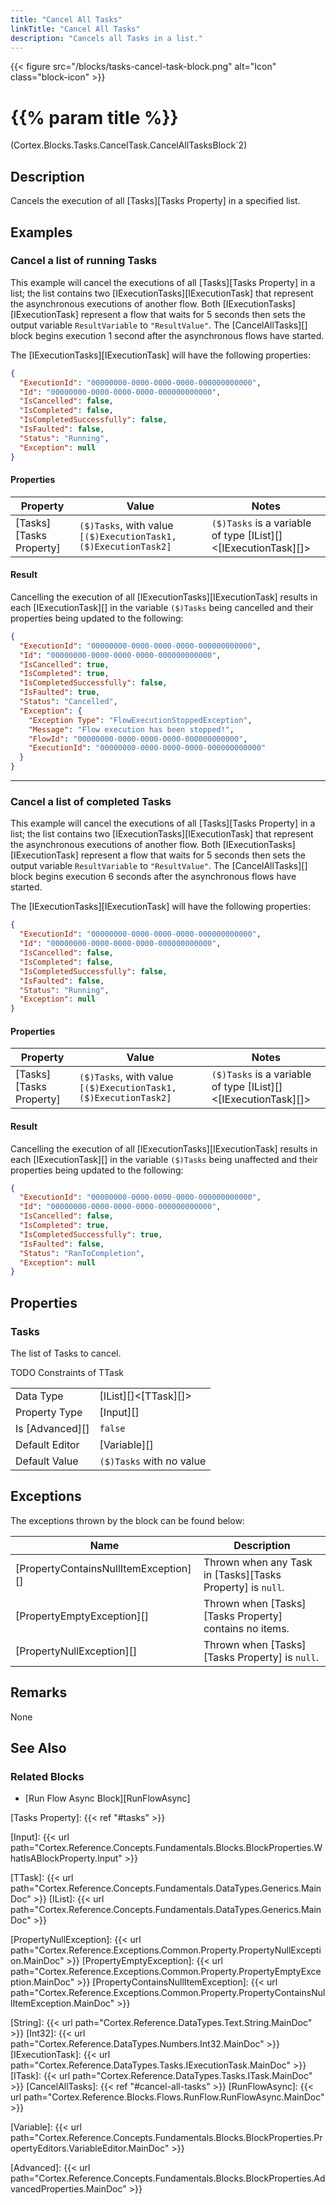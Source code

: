 ```yaml
---
title: "Cancel All Tasks"
linkTitle: "Cancel All Tasks"
description: "Cancels all Tasks in a list."
---
```


{{< figure src="/blocks/tasks-cancel-task-block.png" alt="Icon" class="block-icon" >}}

# {{% param title %}}

<p class="namespace">(Cortex.Blocks.Tasks.CancelTask.CancelAllTasksBlock`2)</p>

## Description

Cancels the execution of all [Tasks][Tasks Property] in a specified list.

## Examples

### Cancel a list of running Tasks

This example will cancel the executions of all [Tasks][Tasks Property] in a list; the list contains two [IExecutionTasks][IExecutionTask] that represent the asynchronous executions of another flow. Both [IExecutionTasks][IExecutionTask] represent a flow that waits for 5 seconds then sets the output variable `ResultVariable` to `"ResultValue"`. The [CancelAllTasks][] block begins execution 1 second after the asynchronous flows have started.

The [IExecutionTasks][IExecutionTask] will have the following properties:

```json
{
  "ExecutionId": "00000000-0000-0000-0000-000000000000",
  "Id": "00000000-0000-0000-0000-000000000000",
  "IsCancelled": false,
  "IsCompleted": false,
  "IsCompletedSuccessfully": false,
  "IsFaulted": false,
  "Status": "Running",
  "Exception": null
}
```

#### Properties

| Property           | Value                     | Notes                                    |
|--------------------|---------------------------|------------------------------------------|
| [Tasks][Tasks Property] | `($)Tasks`, with value `[($)ExecutionTask1, ($)ExecutionTask2]` | `($)Tasks` is a variable of type [IList][]&lt;[IExecutionTask][]&gt; |

#### Result

Cancelling the execution of all [IExecutionTasks][IExecutionTask] results in each [IExecutionTask][] in the variable `($)Tasks` being cancelled and their properties being updated to the following:

```json
{
  "ExecutionId": "00000000-0000-0000-0000-000000000000",
  "Id": "00000000-0000-0000-0000-000000000000",
  "IsCancelled": true,
  "IsCompleted": true,
  "IsCompletedSuccessfully": false,
  "IsFaulted": true,
  "Status": "Cancelled",
  "Exception": {
    "Exception Type": "FlowExecutionStoppedException",
    "Message": "Flow execution has been stopped!",
    "FlowId": "00000000-0000-0000-0000-000000000000",
    "ExecutionId": "00000000-0000-0000-0000-000000000000"
  }
}
```

***

### Cancel a list of completed Tasks

This example will cancel the executions of all [Tasks][Tasks Property] in a list; the list contains two [IExecutionTasks][IExecutionTask] that represent the asynchronous executions of another flow. Both [IExecutionTasks][IExecutionTask] represent a flow that waits for 5 seconds then sets the output variable `ResultVariable` to `"ResultValue"`. The [CancelAllTasks][] block begins execution 6 seconds after the asynchronous flows have started.

The [IExecutionTasks][IExecutionTask] will have the following properties:

```json
{
  "ExecutionId": "00000000-0000-0000-0000-000000000000",
  "Id": "00000000-0000-0000-0000-000000000000",
  "IsCancelled": false,
  "IsCompleted": false,
  "IsCompletedSuccessfully": false,
  "IsFaulted": false,
  "Status": "Running",
  "Exception": null
}
```

#### Properties

| Property           | Value                     | Notes                                    |
|--------------------|---------------------------|------------------------------------------|
| [Tasks][Tasks Property] | `($)Tasks`, with value `[($)ExecutionTask1, ($)ExecutionTask2]` | `($)Tasks` is a variable of type [IList][]&lt;[IExecutionTask][]&gt; |

#### Result

Cancelling the execution of all [IExecutionTasks][IExecutionTask] results in each [IExecutionTask][] in the variable `($)Tasks` being unaffected and their properties being updated to the following:

```json
{
  "ExecutionId": "00000000-0000-0000-0000-000000000000",
  "Id": "00000000-0000-0000-0000-000000000000",
  "IsCancelled": false,
  "IsCompleted": true,
  "IsCompletedSuccessfully": true,
  "IsFaulted": false,
  "Status": "RanToCompletion",
  "Exception": null
}
```

## Properties

### Tasks

The list of Tasks to cancel.

TODO Constraints of TTask

| | |
|--------------------|---------------------------|
| Data Type | [IList][]&lt;[TTask][]&gt; |
| Property Type | [Input][] |
| Is [Advanced][] | `false` |
| Default Editor | [Variable][] |
| Default Value | `($)Tasks` with no value |

## Exceptions

The exceptions thrown by the block can be found below:

| Name     | Description |
|----------|----------|
| [PropertyContainsNullItemException][] | Thrown when any Task in [Tasks][Tasks Property] is `null`.|
| [PropertyEmptyException][] | Thrown when [Tasks][Tasks Property] contains no items.|
| [PropertyNullException][] | Thrown when [Tasks][Tasks Property] is `null`.|

## Remarks

None

## See Also

### Related Blocks

* [Run Flow Async Block][RunFlowAsync]

[Tasks Property]: {{< ref "#tasks" >}}

[Input]: {{< url path="Cortex.Reference.Concepts.Fundamentals.Blocks.BlockProperties.WhatIsABlockProperty.Input" >}}

[TTask]: {{< url path="Cortex.Reference.Concepts.Fundamentals.DataTypes.Generics.MainDoc" >}}
[IList]: {{< url path="Cortex.Reference.Concepts.Fundamentals.DataTypes.Generics.MainDoc" >}}

[PropertyNullException]: {{< url path="Cortex.Reference.Exceptions.Common.Property.PropertyNullException.MainDoc" >}}
[PropertyEmptyException]: {{< url path="Cortex.Reference.Exceptions.Common.Property.PropertyEmptyException.MainDoc" >}}
[PropertyContainsNullItemException]: {{< url path="Cortex.Reference.Exceptions.Common.Property.PropertyContainsNullItemException.MainDoc" >}}

[String]: {{< url path="Cortex.Reference.DataTypes.Text.String.MainDoc" >}}
[Int32]: {{< url path="Cortex.Reference.DataTypes.Numbers.Int32.MainDoc" >}}
[IExecutionTask]: {{< url path="Cortex.Reference.DataTypes.Tasks.IExecutionTask.MainDoc" >}}
[ITask]: {{< url path="Cortex.Reference.DataTypes.Tasks.ITask.MainDoc" >}}
[CancelAllTasks]: {{< ref "#cancel-all-tasks" >}}
[RunFlowAsync]: {{< url path="Cortex.Reference.Blocks.Flows.RunFlow.RunFlowAsync.MainDoc" >}}


[Variable]: {{< url path="Cortex.Reference.Concepts.Fundamentals.Blocks.BlockProperties.PropertyEditors.VariableEditor.MainDoc" >}}

[Advanced]: {{< url path="Cortex.Reference.Concepts.Fundamentals.Blocks.BlockProperties.AdvancedProperties.MainDoc" >}}
